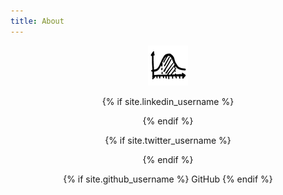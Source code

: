 ```yaml
---
title: About
---
```


<head>
<link rel="stylesheet" href="//maxcdn.bootstrapcdn.com/font-awesome/4.3.0/css/font-awesome.min.css">

<style type="text/css">
  .nounderline { text-decoration:none; }
  a { text-decoration:none; }
  i { text-decoration:none; }
</style>
</head>

<body>
<center>
<a href="http://www.subsubroutine.com" style="text-decoration:none;">
  <img src="/assets/favicon.png">
</a>
<p>
{% if site.linkedin_username %}
<div>
    <a class="nounderline" href="https://au.linkedin.com/in/{{ site.linkedin_username }}" style="text-decoration:none !important;">
      <i class="fa fa-linkedin fa-3x"></i>  <!--LinkedIn -->
    </a>
</div>
{% endif %}
<p>
{% if site.twitter_username %}
<div>
    <a href="https://twitter.com/{{ site.twitter_username }}" style="text-decoration:none !important;">
      <i class="fa fa-twitter fa-3x"></i>  <!--Twitter -->
    </a>
</div>
{% endif %}
<p>
{% if site.github_username %}
    <a href="https://github.com/{{ site.github_username }}">
      <i class="fa fa-github"></i> GitHub
    </a>
{% endif %}
<p>
</div>
</center>
</body>
